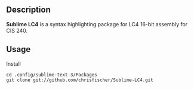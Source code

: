 ## Description

**Sublime LC4** is a syntax highlighting package for LC4 16-bit assembly for CIS 240.

## Usage

Install
  
    cd .config/sublime-text-3/Packages
    git clone git://github.com/chrisfischer/Sublime-LC4.git
